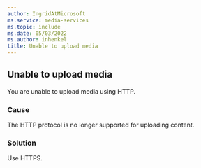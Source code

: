 ```yaml
---
author: IngridAtMicrosoft
ms.service: media-services
ms.topic: include
ms.date: 05/03/2022
ms.author: inhenkel
title: Unable to upload media
---
```


<!-- 2204120050001942 -->

## Unable to upload media

You are unable to upload media using HTTP.

### Cause

The HTTP protocol is no longer supported for uploading content.

### Solution

Use HTTPS.
